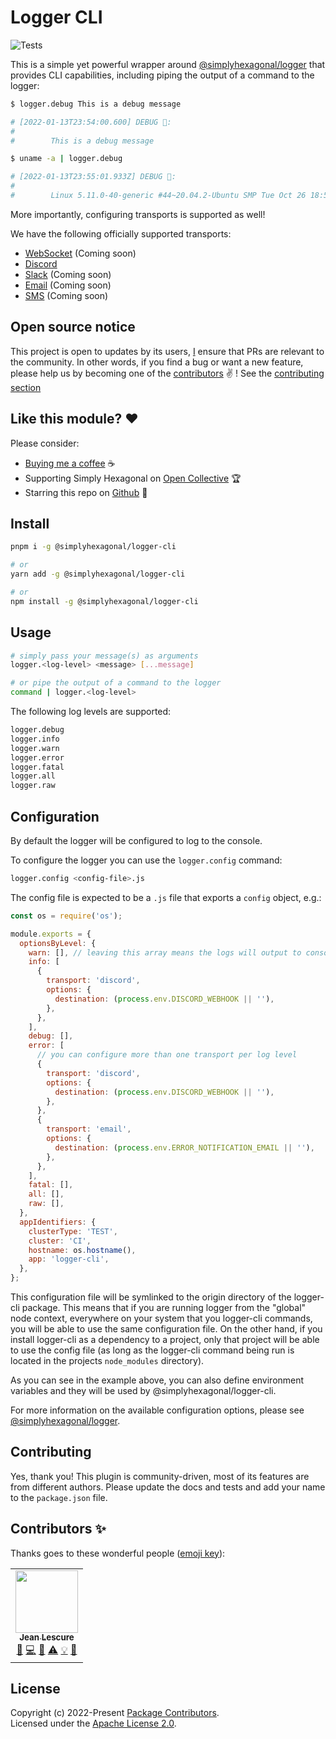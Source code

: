 # Logger CLI
![Tests](https://github.com/simplyhexagonal/logger-cli/workflows/tests/badge.svg)

This is a simple yet powerful wrapper around [@simplyhexagonal/logger](https://github.com/simplyhexagonal/logger) that provides
CLI capabilities, including piping the output of a command to the logger:

```sh
$ logger.debug This is a debug message

# [2022-01-13T23:54:00.600] DEBUG 🐞️:
#
#        This is a debug message

$ uname -a | logger.debug

# [2022-01-13T23:55:01.933Z] DEBUG 🐞️:
# 
#        Linux 5.11.0-40-generic #44~20.04.2-Ubuntu SMP Tue Oct 26 18:55:01 UTC 2022 x86_64 GNU/Linux
```

More importantly, configuring transports is supported as well!

We have the following officially supported transports:

- [WebSocket]() (Coming soon)
- [Discord](https://www.npmjs.com/package/@simplyhexagonal/logger-transport-discord)
- [Slack]() (Coming soon)
- [Email]() (Coming soon)
- [SMS]() (Coming soon)

## Open source notice

This project is open to updates by its users, [I](https://github.com/jeanlescure) ensure that PRs are relevant to the community.
In other words, if you find a bug or want a new feature, please help us by becoming one of the
[contributors](#contributors-) ✌️ ! See the [contributing section](#contributing)

## Like this module? ❤

Please consider:

- [Buying me a coffee](https://www.buymeacoffee.com/jeanlescure) ☕
- Supporting Simply Hexagonal on [Open Collective](https://opencollective.com/simplyhexagonal) 🏆
- Starring this repo on [Github](https://github.com/simplyhexagonal/logger-cli) 🌟

## Install

```sh
pnpm i -g @simplyhexagonal/logger-cli

# or
yarn add -g @simplyhexagonal/logger-cli

# or
npm install -g @simplyhexagonal/logger-cli
```

## Usage

```sh
# simply pass your message(s) as arguments
logger.<log-level> <message> [...message]

# or pipe the output of a command to the logger
command | logger.<log-level>
```

The following log levels are supported:

```sh
logger.debug
logger.info
logger.warn
logger.error
logger.fatal
logger.all
logger.raw
```

## Configuration

By default the logger will be configured to log to the console.

To configure the logger you can use the `logger.config` command:

```sh
logger.config <config-file>.js
```

The config file is expected to be a `.js` file that exports a `config` object, e.g.:

```js
const os = require('os');

module.exports = {
  optionsByLevel: {
    warn: [], // leaving this array means the logs will output to console
    info: [
      {
        transport: 'discord',
        options: {
          destination: (process.env.DISCORD_WEBHOOK || ''),
        },
      },
    ],
    debug: [],
    error: [
      // you can configure more than one transport per log level
      {
        transport: 'discord',
        options: {
          destination: (process.env.DISCORD_WEBHOOK || ''),
        },
      },
      {
        transport: 'email',
        options: {
          destination: (process.env.ERROR_NOTIFICATION_EMAIL || ''),
        },
      },
    ],
    fatal: [],
    all: [],
    raw: [],
  },
  appIdentifiers: {
    clusterType: 'TEST',
    cluster: 'CI',
    hostname: os.hostname(),
    app: 'logger-cli',
  },
};
```

This configuration file will be symlinked to the origin directory of the logger-cli package. This means
that if you are running logger from the "global" node context, everywhere on your system that you
logger-cli commands, you will be able to use the same configuration file. On the other hand, if you
install logger-cli as a dependency to a project, only that project will be able to use the config
file (as long as the logger-cli command being run is located in the projects `node_modules` directory).

As you can see in the example above, you can also define environment variables and they will be
used by @simplyhexagonal/logger-cli.

For more information on the available configuration options, please see [@simplyhexagonal/logger](https://github.com/simplyhexagonal/logger).

## Contributing

Yes, thank you! This plugin is community-driven, most of its features are from different authors.
Please update the docs and tests and add your name to the `package.json` file.

## Contributors ✨

Thanks goes to these wonderful people ([emoji key](https://allcontributors.org/docs/en/emoji-key)):

<!-- ALL-CONTRIBUTORS-LIST:START - Do not remove or modify this section -->
<!-- prettier-ignore-start -->
<!-- markdownlint-disable -->
<table>
  <tr>
    <td align="center"><a href="https://jeanlescure.cr"><img src="https://avatars2.githubusercontent.com/u/3330339?v=4" width="100px;" alt=""/><br /><sub><b>Jean Lescure</b></sub></a><br /><a href="#maintenance-jeanlescure" title="Maintenance">🚧</a> <a href="https://github.com/simplyhexagonal/package/commits?author=jeanlescure" title="Code">💻</a> <a href="#userTesting-jeanlescure" title="User Testing">📓</a> <a href="https://github.com/simplyhexagonal/package/commits?author=jeanlescure" title="Tests">⚠️</a> <a href="#example-jeanlescure" title="Examples">💡</a> <a href="https://github.com/simplyhexagonal/package/commits?author=jeanlescure" title="Documentation">📖</a></td>
</table>

<!-- markdownlint-enable -->
<!-- prettier-ignore-end -->
<!-- ALL-CONTRIBUTORS-LIST:END -->
## License

Copyright (c) 2022-Present [Package Contributors](https://github.com/simplyhexagonal/package/#contributors-).<br/>
Licensed under the [Apache License 2.0](https://www.apache.org/licenses/LICENSE-2.0).
